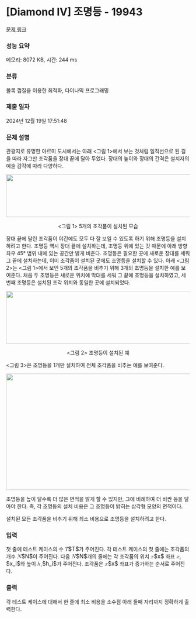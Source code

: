 # [Diamond IV] 조명등 - 19943 

[문제 링크](https://www.acmicpc.net/problem/19943) 

### 성능 요약

메모리: 8072 KB, 시간: 244 ms

### 분류

볼록 껍질을 이용한 최적화, 다이나믹 프로그래밍

### 제출 일자

2024년 12월 19일 17:51:48

### 문제 설명

<p>관광지로 유명한 아르미 도시에서는 아래 <그림 1>에서 보는 것처럼 일직선으로 된 길을 따라 자그만 조각품을 장대 끝에 달아 두었다. 장대의 높이와 장대의 간격은 설치자의 예술 감각에 따라 다양하다.</p>

<p style="text-align: center;"><img alt="" src="https://upload.acmicpc.net/0638c87a-be3f-47b7-998a-405f796f144e/-/preview/" style="width: 640px; height: 117px;"><br>
 </p>

<p style="text-align: center;"><그림 1> 5개의 조각품이 설치된 모습</p>

<p>장대 끝에 달린 조각품이 야간에도 모두 다 잘 보일 수 있도록 하기 위해 조명등을 설치하려고 한다. 조명등 역시 장대 끝에 설치하는데, 조명등 위에 있는 갓 때문에 아래 방향 좌우 45° 범위 내에 있는 공간만 밝게 비춘다. 조명등은 필요한 곳에 새로운 장대를 세워 그 끝에 설치하는데, 이미 조각품이 설치된 곳에도 조명등을 설치할 수 있다. 아래 <그림 2>는 <그림 1>에서 보인 5개의 조각품을 비추기 위해 3개의 조명등을 설치한 예를 보여준다. 처음 두 조명등은 새로운 위치에 막대를 세워 그 끝에 조명등을 설치하였고, 세 번째 조명등은 설치된 조각 위치와 동일한 곳에 설치되었다.</p>

<p style="text-align: center;"><img alt="" src="https://upload.acmicpc.net/2264d48e-e43f-45f7-93b8-6f1d4b97173d/-/preview/" style="width: 640px; height: 144px;"></p>

<p style="text-align: center;"><그림 2> 조명등이 설치된 예</p>

<p><그림 3>은 조명등을 1개만 설치하여 전체 조각품을 비추는 예를 보여준다.</p>

<p style="text-align: center;"><img alt="" src="https://upload.acmicpc.net/eb177440-42b6-47d9-867b-35d63d571de1/-/preview/" style="width: 640px; height: 318px;"></p>

<p>조명등을 높이 달수록 더 많은 면적을 밝게 할 수 있지만, 그에 비례하여 더 비싼 등을 달아야 한다. 즉, 각 조명등의 설치 비용은 그 조명등이 밝히는 삼각형 모양의 면적이다.</p>

<p>설치된 모든 조각품을 비추기 위해 최소 비용으로 조명등을 설치하려고 한다.</p>

### 입력 

 <p>첫 줄에 테스트 케이스의 수 <mjx-container class="MathJax" jax="CHTML" style="font-size: 109%; position: relative;"><mjx-math class="MJX-TEX" aria-hidden="true"><mjx-mi class="mjx-i"><mjx-c class="mjx-c1D447 TEX-I"></mjx-c></mjx-mi></mjx-math><mjx-assistive-mml unselectable="on" display="inline"><math xmlns="http://www.w3.org/1998/Math/MathML"><mi>T</mi></math></mjx-assistive-mml><span aria-hidden="true" class="no-mathjax mjx-copytext">$T$</span></mjx-container>가 주어진다. 각 테스트 케이스의 첫 줄에는 조각품의 개수 <mjx-container class="MathJax" jax="CHTML" style="font-size: 109%; position: relative;"><mjx-math class="MJX-TEX" aria-hidden="true"><mjx-mi class="mjx-i"><mjx-c class="mjx-c1D441 TEX-I"></mjx-c></mjx-mi></mjx-math><mjx-assistive-mml unselectable="on" display="inline"><math xmlns="http://www.w3.org/1998/Math/MathML"><mi>N</mi></math></mjx-assistive-mml><span aria-hidden="true" class="no-mathjax mjx-copytext">$N$</span></mjx-container>이 주어진다. 다음 <mjx-container class="MathJax" jax="CHTML" style="font-size: 109%; position: relative;"><mjx-math class="MJX-TEX" aria-hidden="true"><mjx-mi class="mjx-i"><mjx-c class="mjx-c1D441 TEX-I"></mjx-c></mjx-mi></mjx-math><mjx-assistive-mml unselectable="on" display="inline"><math xmlns="http://www.w3.org/1998/Math/MathML"><mi>N</mi></math></mjx-assistive-mml><span aria-hidden="true" class="no-mathjax mjx-copytext">$N$</span></mjx-container>개의 줄에는 각 조각품의 위치 <mjx-container class="MathJax" jax="CHTML" style="font-size: 109%; position: relative;"><mjx-math class="MJX-TEX" aria-hidden="true"><mjx-mi class="mjx-i"><mjx-c class="mjx-c1D465 TEX-I"></mjx-c></mjx-mi></mjx-math><mjx-assistive-mml unselectable="on" display="inline"><math xmlns="http://www.w3.org/1998/Math/MathML"><mi>x</mi></math></mjx-assistive-mml><span aria-hidden="true" class="no-mathjax mjx-copytext">$x$</span></mjx-container> 좌표 <mjx-container class="MathJax" jax="CHTML" style="font-size: 109%; position: relative;"><mjx-math class="MJX-TEX" aria-hidden="true"><mjx-msub><mjx-mi class="mjx-i"><mjx-c class="mjx-c1D465 TEX-I"></mjx-c></mjx-mi><mjx-script style="vertical-align: -0.15em;"><mjx-mi class="mjx-i" size="s"><mjx-c class="mjx-c1D456 TEX-I"></mjx-c></mjx-mi></mjx-script></mjx-msub></mjx-math><mjx-assistive-mml unselectable="on" display="inline"><math xmlns="http://www.w3.org/1998/Math/MathML"><msub><mi>x</mi><mi>i</mi></msub></math></mjx-assistive-mml><span aria-hidden="true" class="no-mathjax mjx-copytext">$x_i$</span></mjx-container>와 높이 <mjx-container class="MathJax" jax="CHTML" style="font-size: 109%; position: relative;"><mjx-math class="MJX-TEX" aria-hidden="true"><mjx-msub><mjx-mi class="mjx-i"><mjx-c class="mjx-c210E TEX-I"></mjx-c></mjx-mi><mjx-script style="vertical-align: -0.15em;"><mjx-mi class="mjx-i" size="s"><mjx-c class="mjx-c1D456 TEX-I"></mjx-c></mjx-mi></mjx-script></mjx-msub></mjx-math><mjx-assistive-mml unselectable="on" display="inline"><math xmlns="http://www.w3.org/1998/Math/MathML"><msub><mi>h</mi><mi>i</mi></msub></math></mjx-assistive-mml><span aria-hidden="true" class="no-mathjax mjx-copytext">$h_i$</span></mjx-container>가 주어진다. 조각품은 <mjx-container class="MathJax" jax="CHTML" style="font-size: 109%; position: relative;"><mjx-math class="MJX-TEX" aria-hidden="true"><mjx-mi class="mjx-i"><mjx-c class="mjx-c1D465 TEX-I"></mjx-c></mjx-mi></mjx-math><mjx-assistive-mml unselectable="on" display="inline"><math xmlns="http://www.w3.org/1998/Math/MathML"><mi>x</mi></math></mjx-assistive-mml><span aria-hidden="true" class="no-mathjax mjx-copytext">$x$</span></mjx-container> 좌표가 증가하는 순서로 주어진다.</p>

### 출력 

 <p>각 테스트 케이스에 대해서 한 줄에 최소 비용을 소수점 아래 둘째 자리까지 정확하게 출력한다.</p>

